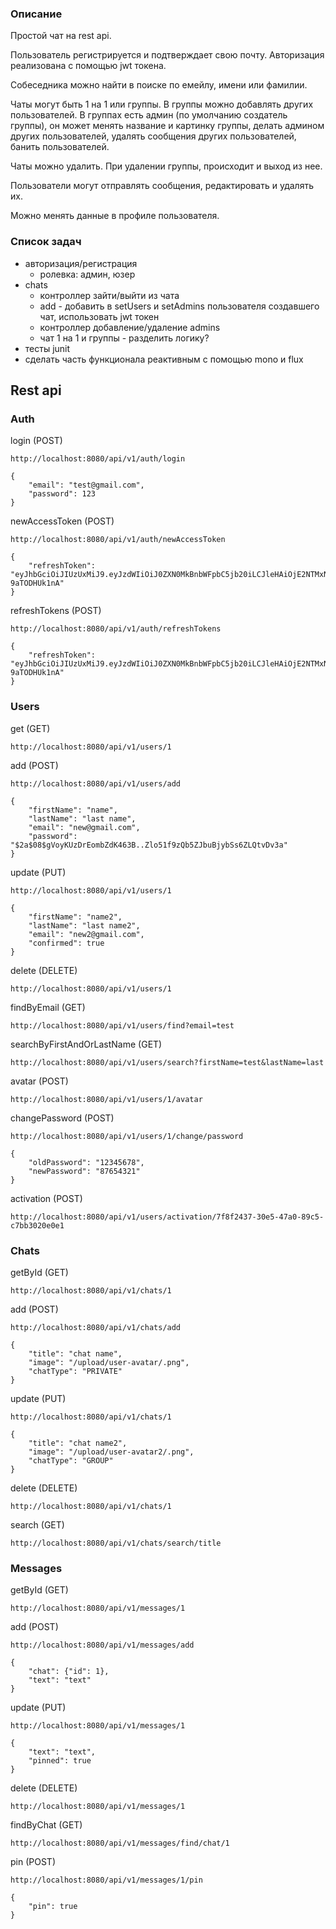 ### Описание

Простой чат на rest api.

Пользователь регистрируется и подтверждает свою почту. Авторизация реализована с помощью jwt токена.

Собеседника можно найти в поиске по емейлу, имени или фамилии.

Чаты могут быть 1 на 1 или группы. В группы можно добавлять других пользователей. В группах есть админ (по умолчанию создатель группы), он может менять название и картинку группы, делать админом других пользователей, удалять сообщения других пользователей, банить пользователей.

Чаты можно удалить. При удалении группы, происходит и выход из нее. 

Пользователи могут отправлять сообщения, редактировать и удалять их. 

Можно менять данные в профиле пользователя.

### Список задач

- авторизация/регистрация
  - ролевка: админ, юзер
- chats
  - контроллер зайти/выйти из чата
  - add - добавить в setUsers и setAdmins пользователя создавшего чат, использовать jwt токен
  - контроллер добавление/удаление admins
  - чат 1 на 1 и группы - разделить логику?
- тесты junit
- сделать часть функционала реактивным с помощью mono и flux

## Rest api

### Auth

login (POST)

```
http://localhost:8080/api/v1/auth/login

{
    "email": "test@gmail.com",
    "password": 123
}
```

newAccessToken (POST)

```
http://localhost:8080/api/v1/auth/newAccessToken

{
    "refreshToken": "eyJhbGciOiJIUzUxMiJ9.eyJzdWIiOiJ0ZXN0MkBnbWFpbC5jb20iLCJleHAiOjE2NTMxNjAxOTl9.FASXeV2HXMsEYaTmI1x1tfiaLcSN5EN_arEDRIetUFXiByEdOYDUJ8y2dDdyrmuPbqqACydEkF-9aTODHUk1nA"
}
```

refreshTokens (POST)

```
http://localhost:8080/api/v1/auth/refreshTokens

{
    "refreshToken": "eyJhbGciOiJIUzUxMiJ9.eyJzdWIiOiJ0ZXN0MkBnbWFpbC5jb20iLCJleHAiOjE2NTMxNjAxOTl9.FASXeV2HXMsEYaTmI1x1tfiaLcSN5EN_arEDRIetUFXiByEdOYDUJ8y2dDdyrmuPbqqACydEkF-9aTODHUk1nA"
}
```

### Users

get (GET)

```
http://localhost:8080/api/v1/users/1
```

add (POST)

```
http://localhost:8080/api/v1/users/add

{
    "firstName": "name",
    "lastName": "last name",
    "email": "new@gmail.com",
    "password": "$2a$08$gVoyKUzDrEombZdK463B..Zlo51f9zQb5ZJbuBjybSs6ZLQtvDv3a"
}
```

update (PUT)

```
http://localhost:8080/api/v1/users/1

{
    "firstName": "name2",
    "lastName": "last name2",
    "email": "new2@gmail.com",
    "confirmed": true
}
```

delete (DELETE)

```
http://localhost:8080/api/v1/users/1
```

findByEmail (GET)
```
http://localhost:8080/api/v1/users/find?email=test
```

searchByFirstAndOrLastName (GET)

```
http://localhost:8080/api/v1/users/search?firstName=test&lastName=last
```

avatar (POST)

```
http://localhost:8080/api/v1/users/1/avatar
```

changePassword (POST)

```
http://localhost:8080/api/v1/users/1/change/password

{
    "oldPassword": "12345678",
    "newPassword": "87654321"
}
```

activation (POST)

```
http://localhost:8080/api/v1/users/activation/7f8f2437-30e5-47a0-89c5-c7bb3020e0e1
```

### Chats

getById (GET)

```
http://localhost:8080/api/v1/chats/1
```

add (POST)

```
http://localhost:8080/api/v1/chats/add

{
    "title": "chat name",
    "image": "/upload/user-avatar/.png",
    "chatType": "PRIVATE"
}
```

update (PUT)

```
http://localhost:8080/api/v1/chats/1

{
    "title": "chat name2",
    "image": "/upload/user-avatar2/.png",
    "chatType": "GROUP"
}
```

delete (DELETE)

```
http://localhost:8080/api/v1/chats/1
```

search (GET)

```
http://localhost:8080/api/v1/chats/search/title
```

### Messages

getById (GET)

```
http://localhost:8080/api/v1/messages/1
```

add (POST)

```
http://localhost:8080/api/v1/messages/add

{
    "chat": {"id": 1},
    "text": "text"
}
```

update (PUT)

```
http://localhost:8080/api/v1/messages/1

{
    "text": "text",
    "pinned": true
}
```

delete (DELETE)

```
http://localhost:8080/api/v1/messages/1
```

findByChat (GET)

```
http://localhost:8080/api/v1/messages/find/chat/1
```

pin (POST)

```
http://localhost:8080/api/v1/messages/1/pin

{
    "pin": true
}
```
